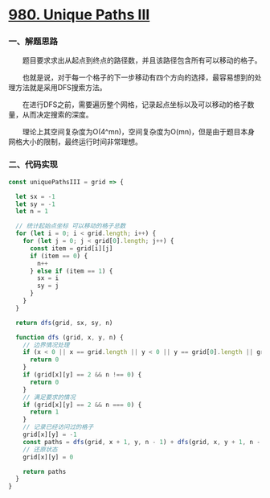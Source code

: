 # [980. Unique Paths III](https://leetcode.com/problems/unique-paths-iii/)

### 一、解题思路

  &emsp;&emsp;题目要求求出从起点到终点的路径数，并且该路径包含所有可以移动的格子。

  &emsp;&emsp;也就是说，对于每一个格子的下一步移动有四个方向的选择，最容易想到的处理方法就是采用DFS搜索方法。

  &emsp;&emsp;在进行DFS之前，需要遍历整个网格，记录起点坐标以及可以移动的格子数量，从而决定搜索的深度。

  &emsp;&emsp;理论上其空间复杂度为O(4^mn)，空间复杂度为O(mn)，但是由于题目本身网格大小的限制，最终运行时间非常理想。


### 二、代码实现

```JavaScript
const uniquePathsIII = grid => {

  let sx = -1
  let sy = -1
  let n = 1

  // 统计起始点坐标 可以移动的格子总数
  for (let i = 0; i < grid.length; i++) {
    for (let j = 0; j < grid[0].length; j++) {
      const item = grid[i][j]
      if (item == 0) {
        n++
      } else if (item == 1) {
        sx = i
        sy = j
      }
    }
  }

  return dfs(grid, sx, sy, n)

  function dfs (grid, x, y, n) {
    // 边界情况处理
    if (x < 0 || x == grid.length || y < 0 || y == grid[0].length || grid[x][y] == -1) {
      return 0
    }
    if (grid[x][y] == 2 && n !== 0) {
      return 0
    }
    // 满足要求的情况
    if (grid[x][y] == 2 && n === 0) {
      return 1
    }
    // 记录已经访问过的格子
    grid[x][y] = -1
    const paths = dfs(grid, x + 1, y, n - 1) + dfs(grid, x, y + 1, n - 1) + dfs(grid, x - 1, y, n - 1) + dfs(grid, x, y - 1, n - 1)
    // 还原状态
    grid[x][y] = 0

    return paths
  }
}
```